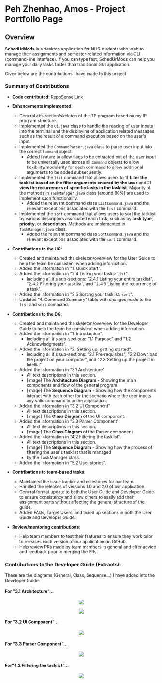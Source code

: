 # Peh Zhenhao, Amos - Project Portfolio Page

## Overview
**SchedUrMods** is a desktop application for NUS students who wish to manage their assignments 
and semester-related information via CLI (command-line interface). If you can type fast, SchedUrMods 
can help you manage your daily tasks faster than traditional GUI application.

Given below are the contributions I have made to this project.

### Summary of Contributions
- **Code contributed**: [RepoSense Link](https://nus-cs2113-ay2122s1.github.io/tp-dashboard/?search=apzh&sort=groupTitle&sortWithin=title&timeframe=commit&mergegroup=&groupSelect=groupByRepos&breakdown=true&checkedFileTypes=docs~functional-code~test-code~other&since=2021-09-25&tabOpen=true&tabType=authorship&tabAuthor=APZH&tabRepo=AY2122S1-CS2113T-W13-3%2Ftp%5Bmaster%5D&authorshipIsMergeGroup=false&authorshipFileTypes=docs~functional-code~test-code&authorshipIsBinaryFileTypeChecked=false)

- **Enhancements implemented**:
  - General abstraction/skeleton of the TP program based on my IP program structure.
  - Implemented the `Ui.java` class to handle the reading of user inputs into the terminal and the displaying of 
  application related messages such as the result of a command execution based on the user's input.
  - Implemented the `CommandParser.java` class to parse user input into the correct `Command` object.
    - Added feature to allow flags to be extracted out of the user input to be universally used across all
    `Command` objects to allow flexibility/modularity for each command to allow additional arguments to be added subsequently.
  - Implemented the `list` command that allows users to 1) **filter the tasklist based on the filter arguments entered by the user** 
  and 2) **view the recurrences of specific tasks in the tasklist**. Majority of the methods in `TaskManager.java` class (around 80%) 
  are used to implement such functionality.
    - Added the relevant command class `ListCommand.java` and the relevant exceptions associated with the `list` command.
  - Implemented the `sort` command that allows users to sort the tasklist by various descriptors associated each task, 
  such as by **task type**, **priority**, or **description**. Methods are implemented in `TaskManager.java` class.
    - Added the relevant command class `SortCommand.java` and the relevant exceptions associated with the `sort` command.
    
- **Contributions to the UG**:
  - Created and maintained the skeleton/overview for the User Guide to help the team be consistent when adding information.
  - Added the information in "1. Quick Start".
  - Added the information in "2.4 Listing your tasks: `list`".
    - Including all it's sub-sections: "2.4.1 Listing your entire tasklist", "2.4.2 Filtering your tasklist", and
      "2.4.3 Listing the recurrence of a task".
  - Added the information in "2.5 Sorting your tasklist: `sort`".
  - Updated "4. Command Summary" table with changes made to the `list` and `sort` command.
  
- **Contributions to the DG**:
  - Created and maintained the skeleton/overview for the Developer Guide to help the team be consistent when adding information.
  - Added the information in "1. Introduction".
    - Including all it's sub-sections: "1.1 Purpose" and "1.2 Acknowledgments".
  - Added the information in "2. Setting up, getting started".
    - Including all it's sub-sections: "2.1 Pre-requisites", "2.2 Download the project on your computer", and "2.3 Setting up the project in IntelliJ".
  - Added the information in "3.1 Architecture"
    - All text descriptions in this section.
    - [Image] The **Architecture Diagram** - Showing the main components and flow of the general program
    - [Image] The **Sequence Diagram** - Showing how the components interact with each other for the scenario 
    where the user inputs any valid command in to the application. 
  - Added the information in "3.2 UI Component"
    - All text descriptions in this section.
    - [Image] The **Class Diagram** of the Ui component.
  - Added the information in "3.3 Parser Component"
    - All text descriptions in this section.
    - [Image] The **Class Diagram** of the Parser component.
  - Added the information in "4.2 Filtering the tasklist".
    - All text descriptions in this section.
    - [Image] The **Sequence Diagram** - Showing how the process of filtering the user's tasklist that is managed 
    - by the TaskManager class.
  - Added the information in "5.2 User stories".

- **Contributions to team-based tasks**:
  - Maintained the issue tracker and milestones for our team.
  - Handled the releases of versions 1.0 and 2.0 of our application.
  - General format update to both the User Guide and Developer Guide to ensure consistency and allow others to easily
  add their assignment parts without affecting the general structure of the guide.
  - Added FAQs, Target Users, and tidied up sections in both the User Guide and Developer Guide.
- **Review/mentoring contributions**:
  - Help team members to test their features to ensure they work prior to releases each version of our application on GitHub.
  - Help review PRs made by team members in general and offer advice and feedback prior to merging the PRs.

### Contributions to the Developer Guide (Extracts):

These are the diagrams (General, Class, Sequence...) I have added into the Developer Guide:

#### For "3.1 Architecture"...
<p align="center">
    <img src="https://github.com/AY2122S1-CS2113T-W13-3/tp/blob/master/docs/images/AmosUMLDiagrams/Architecture.png">
</p>

<p align="center">
    <img src="https://github.com/AY2122S1-CS2113T-W13-3/tp/blob/master/docs/images/AmosUMLDiagrams/SD_ValidInput.png">
</p>

#### For "3.2 UI Component"...
<p align="center">
    <img src="https://github.com/AY2122S1-CS2113T-W13-3/tp/blob/master/docs/images/AmosUMLDiagrams/CD_UIComponent.png">
</p>

#### For "3.3 Parser Component"...
<p align="center">
    <img src="https://github.com/AY2122S1-CS2113T-W13-3/tp/blob/master/docs/images/AmosUMLDiagrams/CD_ParserComponent.png">
</p>

#### For"4.2 Filtering the tasklist"...
<p align="center">
    <img src="https://github.com/AY2122S1-CS2113T-W13-3/tp/blob/master/docs/images/AmosUMLDiagrams/SD_FilteringTasklist.png">
</p>

